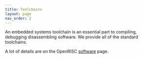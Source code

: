 ```yaml
---
title: Toolchains
layout: page
nav_order: 2
---
```


An embedded systems toolchain is an essential part to compiling, debugging
disassembling software.  We provide all of the standard toolchains.

A lot of details are on the OpenRISC [software](https://openrisc.io/software) page.
